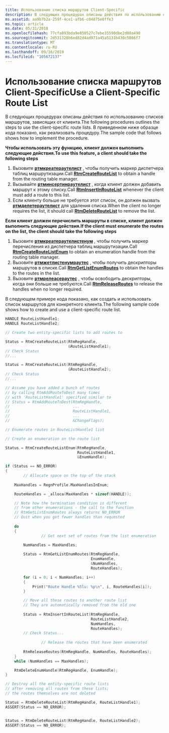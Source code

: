 ```yaml
---
title: Использование списка маршрутов Client-Specific
description: В следующих процедурах описаны действия по использованию списков маршрутов, зависящих от клиента. В приведенном ниже образце кода показано, как реализовать процедуру.
ms.assetid: aa9b7b2a-259f-4ce1-afb6-c04875e8ffe3
ms.topic: article
ms.date: 05/31/2018
ms.openlocfilehash: 77cfa893bda9e850527c7ebe35590dbe2d08a490
ms.sourcegitcommit: 2d531328b6ed82d4ad971a45a5131b430c5866f7
ms.translationtype: MT
ms.contentlocale: ru-RU
ms.lasthandoff: 09/16/2019
ms.locfileid: "105672137"
---
```

# <a name="use-a-client-specific-route-list"></a><span data-ttu-id="14f11-104">Использование списка маршрутов Client-Specific</span><span class="sxs-lookup"><span data-stu-id="14f11-104">Use a Client-Specific Route List</span></span>

<span data-ttu-id="14f11-105">В следующих процедурах описаны действия по использованию списков маршрутов, зависящих от клиента.</span><span class="sxs-lookup"><span data-stu-id="14f11-105">The following procedures outlines the steps to use the client-specific route lists.</span></span> <span data-ttu-id="14f11-106">В приведенном ниже образце кода показано, как реализовать процедуру.</span><span class="sxs-lookup"><span data-stu-id="14f11-106">The sample code that follows shows how to implement the procedure.</span></span>

<span data-ttu-id="14f11-107">**Чтобы использовать эту функцию, клиент должен выполнить следующие действия.**</span><span class="sxs-lookup"><span data-stu-id="14f11-107">**To use this feature, a client should take the following steps**</span></span>

1.  <span data-ttu-id="14f11-108">Вызовите [**ртмкреатераутелист**](/windows/desktop/api/Rtmv2/nf-rtmv2-rtmcreateroutelist) , чтобы получить маркер диспетчера таблиц маршрутизации.</span><span class="sxs-lookup"><span data-stu-id="14f11-108">Call [**RtmCreateRouteList**](/windows/desktop/api/Rtmv2/nf-rtmv2-rtmcreateroutelist) to obtain a handle from the routing table manager.</span></span>
2.  <span data-ttu-id="14f11-109">Вызывайте [**ртминсертинраутелист**](/windows/desktop/api/Rtmv2/nf-rtmv2-rtminsertinroutelist) , когда клиент должен добавить маршрут к этому списку.</span><span class="sxs-lookup"><span data-stu-id="14f11-109">Call [**RtmInsertInRouteList**](/windows/desktop/api/Rtmv2/nf-rtmv2-rtminsertinroutelist) whenever the client must add a route to this list.</span></span>
3.  <span data-ttu-id="14f11-110">Если клиенту больше не требуется этот список, он должен вызвать [**ртмделетераутелист**](/windows/desktop/api/Rtmv2/nf-rtmv2-rtmdeleteroutelist) для удаления списка.</span><span class="sxs-lookup"><span data-stu-id="14f11-110">When the client no longer requires the list, it should call [**RtmDeleteRouteList**](/windows/desktop/api/Rtmv2/nf-rtmv2-rtmdeleteroutelist) to remove the list.</span></span>

<span data-ttu-id="14f11-111">**Если клиент должен перечислить маршруты в списке, клиент должен выполнить следующие действия.**</span><span class="sxs-lookup"><span data-stu-id="14f11-111">**If the client must enumerate the routes on the list, the client should take the following steps**</span></span>

1.  <span data-ttu-id="14f11-112">Вызовите [**ртмкреатераутелистенум**](/windows/desktop/api/Rtmv2/nf-rtmv2-rtmcreateroutelistenum) , чтобы получить маркер перечисления из диспетчера таблиц маршрутизации.</span><span class="sxs-lookup"><span data-stu-id="14f11-112">Call [**RtmCreateRouteListEnum**](/windows/desktop/api/Rtmv2/nf-rtmv2-rtmcreateroutelistenum) to obtain an enumeration handle from the routing table manager.</span></span>
2.  <span data-ttu-id="14f11-113">Вызовите [**ртмжетлистенумраутес**](/windows/desktop/api/Rtmv2/nf-rtmv2-rtmgetlistenumroutes) , чтобы получить дескрипторы маршрутов в списке.</span><span class="sxs-lookup"><span data-stu-id="14f11-113">Call [**RtmGetListEnumRoutes**](/windows/desktop/api/Rtmv2/nf-rtmv2-rtmgetlistenumroutes) to obtain the handles to the routes in the list.</span></span>
3.  <span data-ttu-id="14f11-114">Вызовите [**ртмрелеасераутес**](/windows/desktop/api/Rtmv2/nf-rtmv2-rtmreleaseroutes) , чтобы освободить дескрипторы, когда они больше не требуются.</span><span class="sxs-lookup"><span data-stu-id="14f11-114">Call [**RtmReleaseRoutes**](/windows/desktop/api/Rtmv2/nf-rtmv2-rtmreleaseroutes) to release the handles when no longer required.</span></span>

<span data-ttu-id="14f11-115">В следующем примере кода показано, как создать и использовать список маршрутов для конкретного клиента.</span><span class="sxs-lookup"><span data-stu-id="14f11-115">The following sample code shows how to create and use a client-specific route list.</span></span>


```C++
HANDLE RouteListHandle1;
HANDLE RouteListHandle2;

// Create two entity-specific lists to add routes to

Status = RtmCreateRouteList(RtmRegHandle,
                            &RouteListHandle1);
// Check Status
//...

Status = RtmCreateRouteList(RtmRegHandle,
                            &RouteListHandle2);
// Check Status
//...

// Assume you have added a bunch of routes
// by calling RtmAddRouteToDest many times
// with 'RouteListHandle1' specified similar to
// Status = RtmAddRouteToDest(RtmRegHandle,
//                            ...
//                            RouteListHandle1,
//                            ...
//                            &ChangeFlags);

// Enumerate routes in RouteListHandle1 list

// Create an enumeration on the route list

Status = RtmCreateRouteListEnum(RtmRegHandle,
                                RouteListHandle1,
                                &EnumHandle);

if (Status == NO_ERROR)
{
        // Allocate space on the top of the stack
        
    MaxHandles = RegnProfile.MaxHandlesInEnum;

    RouteHandles = _alloca(MaxHandles * sizeof(HANDLE));

    // Note how the termination condition is different
    // from other enumerations - the call to the function
    // RtmGetListEnumRoutes always returns NO_ERROR
    // Quit when you get fewer handles than requested
    
    do
    {
                // Get next set of routes from the list enumeration
        
        NumHandles = MaxHandles;

        Status = RtmGetListEnumRoutes(RtmRegHandle,
                                      EnumHandle,
                                      &NumHandles,
                                      RouteHandles);

        for (i = 0; i < NumHandles; i++)
        {
            Print("Route Handle %5lu: %p\n", i, RouteHandles[i]);
        }

        // Move all these routes to another route list
        // They are automatically removed from the old one
        
        Status = RtmInsertInRouteList(RtmRegHandle,
                                      RouteListHandle2,
                                      NumHandles,
                                      RouteHandles);
        // Check Status...
        
                // Release the routes that have been enumerated
        
        RtmReleaseRoutes(RtmRegHandle, NumHandles, RouteHandles);
    }
    while (NumHandles == MaxHandles);

    RtmDeleteEnumHandle(RtmRegHandle, EnumHandle);
}

// Destroy all the entity-specific route lists 
// after removing all routes from these lists;
// the routes themselves are not deleted

Status = RtmDeleteRouteList(RtmRegHandle, RouteListHandle1);
ASSERT(Status == NO_ERROR);


Status = RtmDeleteRouteList(RtmRegHandle, RouteListHandle2);
ASSERT(Status == NO_ERROR);
```



 

 




